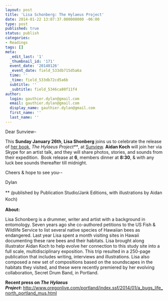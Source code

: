 ```yaml
---
layout: post
title: 'Lisa Schonberg: The Hylaeus Project'
date: 2014-01-22 13:07:37.000000000 -06:00
type: post
published: true
status: publish
categories:
- Readings
tags: []
meta:
  _edit_last: '1'
  _thumbnail_id: '171'
  event_date: '20140126'
  _event_date: field_533db715d5a6a
  time: ''
  _time: field_533db72cd5a6b
  subtitle: ''
  _subtitle: field_5346ca80f11f4
author:
  login: gauthier.dylan@gmail.com
  email: gauthier.dylan@gmail.com
  display_name: gauthier.dylan@gmail.com
  first_name: ''
  last_name: ''
---
```

<p>Dear Sunview–</p>
<p>This <strong>Sunday January 26th</strong>, <strong>Lisa Shonberg</strong> joins us to celebrate the release of <a href="www.publicationstudio.biz/books/249">her book</a>, <i>The Hylaeus Project**</i>, at <a href="http://www.thesunview.org">Sunview</a>. <strong>Aidan Koch</strong> will join her via Skype for an artist talk, and they will share photos, stories, and sounds from their expedition.  Book release at <b>6</b>, members dinner at <b>8:30</b>, &amp; with any luck bee sounds thereafter till midnight.</p>
<p>Cheers &amp; hope to see you--</p>
<p>Dylan</p>
<p><span style="line-height: 1.5em;">** </span><i style="line-height: 1.5em;">(</i><span style="line-height: 1.5em;">published by Publication Studio/Jank Editions, with illustrations by Aidan Koch) </span></p>
<p><strong>About:</strong></p>
<p>Lisa Schonberg is a drummer, writer and artist with a background in entomology. Seven years ago she co-authored petitions to the US Fish &amp; Wildlife Service to list several native species of Hawaiian bees as endangered. Last year Lisa spent a month visiting sites in Hawaii documenting these rare bees and their habitats. Lisa brought along illustrator Aidan Koch to help evolve her connection to this study site into a full scale, multidisciplinary exposition. This trip resulted in a 250-page publication<i> </i>that includes writing, interviews and illustrations. Lisa also composed a new set of compositions based on the soundscapes in the habitats they visited, and these were recently premiered by her evolving collaboration, Secret Drum Band, in Portland.</p>
<p><b>Recent press on </b><b><i>The Hylaeus Project</i>: </b><a href="http://www.oregonlive.com/portland/index.ssf/2014/01/a_bugs_life_north_portland_mus.html">http://www.oregonlive.com/portland/index.ssf/2014/01/a_bugs_life_north_portland_mus.html</a></p>
